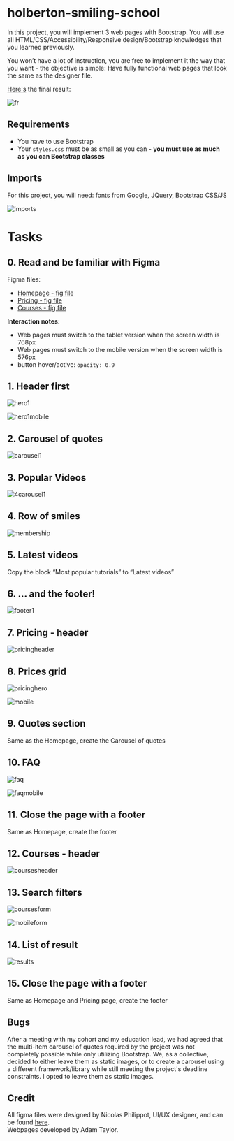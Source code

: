 # holberton-smiling-school

In this project, you will implement 3 web pages with Bootstrap. You will use all HTML/CSS/Accessibility/Responsive design/Bootstrap knowledges that you learned previously.  
  
You won’t have a lot of instruction, you are free to implement it the way that you want - the objective is simple: Have fully functional web pages that look the same as the designer file.  
  
[Here's](https://intranet-projects-files.s3.amazonaws.com/holbertonschool-webstack/623/Archive.zip) the final result:  

![fr](https://github.com/tayloradam1999/holberton-smiling-school/blob/main/readme_assets/fr.jpg)  


## Requirements  
- You have to use Bootstrap  
- Your ```styles.css``` must be as small as you can - **you must use as much as you can Bootstrap classes**  
  
## Imports  
For this project, you will need: fonts from Google, JQuery, Bootstrap CSS/JS  

![imports](https://i.imgur.com/6AnKroo.png)  
  
# Tasks  
  
## 0. Read and be familiar with Figma  
  
Figma files:  
- [Homepage - fig file](https://intranet.hbtn.io/rltoken/YCJj1VAzNsyYOviFOhZL8w)
- [Pricing - fig file](https://intranet.hbtn.io/rltoken/84UvENgoinaVQgzaJiDEjA)
- [Courses - fig file](https://intranet.hbtn.io/rltoken/dV-Vq6Z5hp5PM1GCs1iMoQ)  
  
**Interaction notes:**  
- Web pages must switch to the tablet version when the screen width is 768px
- Web pages must switch to the mobile version when the screen width is 576px
- button hover/active: ```opacity: 0.9```
  
## 1. Header first  
  
![hero1](https://github.com/tayloradam1999/holberton-smiling-school/blob/main/readme_assets/hero1.png)  
  
![hero1mobile](https://github.com/tayloradam1999/holberton-smiling-school/blob/main/readme_assets/homepageheromobile.gif)  
  
## 2. Carousel of quotes  

![carousel1](https://github.com/tayloradam1999/holberton-smiling-school/blob/main/readme_assets/carousel1.gif)  
  
## 3. Popular Videos

![4carousel1](https://github.com/tayloradam1999/holberton-smiling-school/blob/main/readme_assets/4carousel1.png)  
  
## 4. Row of smiles  
  
![membership](https://github.com/tayloradam1999/holberton-smiling-school/blob/main/readme_assets/membership.png)  
  
## 5. Latest videos  
  
Copy the block “Most popular tutorials” to “Latest videos”  
  
## 6. ... and the footer!  
  
![footer1](https://github.com/tayloradam1999/holberton-smiling-school/blob/main/readme_assets/footer1.png)  
  
## 7. Pricing - header  
  
![pricingheader](https://github.com/tayloradam1999/holberton-smiling-school/blob/main/readme_assets/pricingheader.png)  
  
## 8. Prices grid  
  
![pricinghero](https://github.com/tayloradam1999/holberton-smiling-school/blob/main/readme_assets/pricinghero.png)  
  
![mobile](https://github.com/tayloradam1999/holberton-smiling-school/blob/main/readme_assets/pricingheromobile.png)  
  
## 9. Quotes section  
  
Same as the Homepage, create the Carousel of quotes  
  
## 10. FAQ  
  
![faq](https://github.com/tayloradam1999/holberton-smiling-school/blob/main/readme_assets/faq.png)  
  
![faqmobile](https://github.com/tayloradam1999/holberton-smiling-school/blob/main/readme_assets/faqmobile.png)  
  
## 11. Close the page with a footer  
  
Same as Homepage, create the footer
  
## 12. Courses - header
  
![coursesheader](https://github.com/tayloradam1999/holberton-smiling-school/blob/main/readme_assets/coursesheader.png)  
  
## 13. Search filters  
  
![coursesform](https://github.com/tayloradam1999/holberton-smiling-school/blob/main/readme_assets/coursesform.gif)  
  
![mobileform](https://github.com/tayloradam1999/holberton-smiling-school/blob/main/readme_assets/coursesformmobile.gif)  
  
## 14. List of result  
  
![results](https://github.com/tayloradam1999/holberton-smiling-school/blob/main/readme_assets/result.gif)  
  
## 15. Close the page with a footer  
  
Same as Homepage and Pricing page, create the footer  

## Bugs
After a meeting with my cohort and my education lead, we had agreed that the multi-item carousel of quotes required by the project was not completely possible while only utilizing Bootstrap. We, as a collective, decided to either leave them as static images, or to create a carousel using a different framework/library while still meeting the project's deadline constraints. I opted to leave them as static images.

## Credit
All figma files were designed by Nicolas Philippot, UI/UX designer, and can be found [here](https://intranet-projects-files.s3.amazonaws.com/holbertonschool-webstack/623/Archive.zip).  
Webpages developed by Adam Taylor.